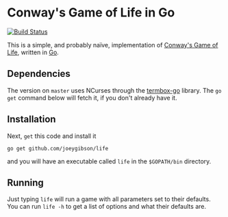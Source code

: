 # Conway's Game of Life in Go
[![Build Status](https://travis-ci.org/joeygibson/life.svg?branch=master)](https://travis-ci.org/joeygibson/life)

This is a simple, and probably naïve, implementation of [Conway's Game of Life](http://en.wikipedia.org/wiki/Conway%27s_game_of_life), written in [Go](http://golang.org/). 

## Dependencies
The version on `master` uses NCurses through the [termbox-go](https://github.com/nsf/termbox-go) library. The `go get` command below will fetch it, if you don't already have it.

## Installation
Next, `get` this code and install it

    go get github.com/joeygibson/life

and you will have an executable called `life` in the `$GOPATH/bin` directory.

## Running
Just typing `life` will run a game with all parameters set to their defaults. You can run `life -h` to get a list of options and what their defaults are.

